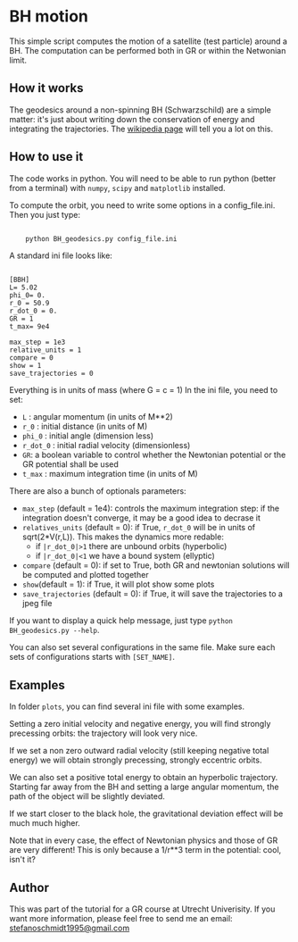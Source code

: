# BH motion

This simple script computes the motion of a satellite (test particle) around a BH. The computation can be performed both in GR or within the Netwonian limit.

## How it works

The geodesics around a non-spinning BH (Schwarzschild) are a simple matter: it's just about writing down the conservation of energy and integrating the trajectories. The [wikipedia page](https://en.wikipedia.org/wiki/Schwarzschild_geodesics) will tell you a lot on this.

## How to use it

The code works in python. You will need to be able to run python (better from a terminal) with `numpy`, `scipy` and `matplotlib` installed.

To compute the orbit, you need to write some options in a config_file.ini. Then you just type:

```Bash

    python BH_geodesics.py config_file.ini

```

A standard ini file looks like:
```

[BBH]
L= 5.02
phi_0= 0.
r_0 = 50.9
r_dot_0 = 0.
GR = 1
t_max= 9e4

max_step = 1e3
relative_units = 1
compare = 0
show = 1
save_trajectories = 0

```

Everything is in units of mass (where G = c = 1)
In the ini file, you need to set:

* `L` : angular momentum (in units of M**2)
* `r_0` : initial distance (in units of M)
* `phi_0` : initial angle (dimension less)
* `r_dot_0` : initial radial velocity (dimensionless)
* `GR`: a boolean variable to control whether the Newtonian potential or the GR potential shall be used
* `t_max` : maximum integration time (in units of M)

There are also a bunch of optionals parameters:

* `max_step` (default = 1e4): controls the maximum integration step: if the integration doesn't converge, it may be a good idea to decrase it 
* `relatives_units` (default = 0): if True, `r_dot_0` will be in units of sqrt(2*V(r,L)). This makes the dynamics more redable:
	- if `|r_dot_0|>1` there are unbound orbits (hyperbolic)
	- if `|r_dot_0|<1` we have a bound system (ellyptic)
* `compare` (default = 0): if set to True, both GR and newtonian solutions will be computed and plotted together
* `show`(default = 1): if True, it will plot show some plots
* `save_trajectories` (default = 0): if True, it will save the trajectories to a jpeg file

If you want to display a quick help message, just type `python BH_geodesics.py --help`.

You can also set several configurations in the same file. Make sure each sets of configurations starts with `[SET_NAME]`.

## Examples

In folder `plots`, you can find several ini file with some examples.

Setting a zero initial velocity and negative energy, you will find strongly precessing orbits: the trajectory will look very nice.

If we set a non zero outward radial velocity (still keeping negative total energy) we will obtain strongly precessing, strongly eccentric orbits.

We can also set a positive total energy to obtain an hyperbolic trajectory. Starting far away from the BH and setting a large angular momentum, the path of the object will be slightly deviated.

If we start closer to the black hole, the gravitational deviation effect will be much much higher.


Note that in every case, the effect of Newtonian physics and those of GR are very different! This is only because a 1/r**3 term in the potential: cool, isn't it?

## Author

This was part of the tutorial for a GR course at Utrecht Univerisity. If you want more information, please feel free to send me an email: [stefanoschmidt1995@gmail.com](mailto:stefanoschmidt1995@gmail.com)












